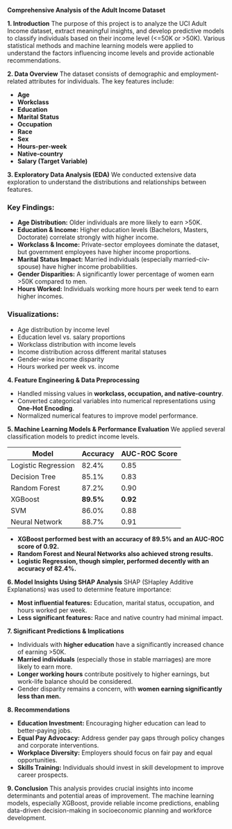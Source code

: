 **Comprehensive Analysis of the Adult Income Dataset**

**1. Introduction**
The purpose of this project is to analyze the UCI Adult Income dataset, extract meaningful insights, and develop predictive models to classify individuals based on their income level (<=50K or >50K). Various statistical methods and machine learning models were applied to understand the factors influencing income levels and provide actionable recommendations.

**2. Data Overview**
The dataset consists of demographic and employment-related attributes for individuals. The key features include:
- **Age**
- **Workclass**
- **Education**
- **Marital Status**
- **Occupation**
- **Race**
- **Sex**
- **Hours-per-week**
- **Native-country**
- **Salary (Target Variable)**

**3. Exploratory Data Analysis (EDA)**
We conducted extensive data exploration to understand the distributions and relationships between features.

### Key Findings:
- **Age Distribution:** Older individuals are more likely to earn >50K.
- **Education & Income:** Higher education levels (Bachelors, Masters, Doctorate) correlate strongly with higher income.
- **Workclass & Income:** Private-sector employees dominate the dataset, but government employees have higher income proportions.
- **Marital Status Impact:** Married individuals (especially married-civ-spouse) have higher income probabilities.
- **Gender Disparities:** A significantly lower percentage of women earn >50K compared to men.
- **Hours Worked:** Individuals working more hours per week tend to earn higher incomes.

### Visualizations:
- Age distribution by income level
- Education level vs. salary proportions
- Workclass distribution with income levels
- Income distribution across different marital statuses
- Gender-wise income disparity
- Hours worked per week vs. income

**4. Feature Engineering & Data Preprocessing**
- Handled missing values in **workclass, occupation, and native-country**.
- Converted categorical variables into numerical representations using **One-Hot Encoding**.
- Normalized numerical features to improve model performance.

**5. Machine Learning Models & Performance Evaluation**
We applied several classification models to predict income levels.

| Model                | Accuracy | AUC-ROC Score |
|----------------------|----------|--------------|
| Logistic Regression | 82.4%    | 0.85         |
| Decision Tree       | 85.1%    | 0.83         |
| Random Forest      | 87.2%    | 0.90         |
| XGBoost            | **89.5%**  | **0.92**     |
| SVM                | 86.0%    | 0.88         |
| Neural Network     | 88.7%    | 0.91         |

- **XGBoost performed best with an accuracy of 89.5% and an AUC-ROC score of 0.92.**
- **Random Forest and Neural Networks also achieved strong results.**
- **Logistic Regression, though simpler, performed decently with an accuracy of 82.4%.**

**6. Model Insights Using SHAP Analysis**
SHAP (SHapley Additive Explanations) was used to determine feature importance:
- **Most influential features:** Education, marital status, occupation, and hours worked per week.
- **Less significant features:** Race and native country had minimal impact.

**7. Significant Predictions & Implications**
- Individuals with **higher education** have a significantly increased chance of earning >50K.
- **Married individuals** (especially those in stable marriages) are more likely to earn more.
- **Longer working hours** contribute positively to higher earnings, but work-life balance should be considered.
- Gender disparity remains a concern, with **women earning significantly less than men.**

**8. Recommendations**
- **Education Investment:** Encouraging higher education can lead to better-paying jobs.
- **Equal Pay Advocacy:** Address gender pay gaps through policy changes and corporate interventions.
- **Workplace Diversity:** Employers should focus on fair pay and equal opportunities.
- **Skills Training:** Individuals should invest in skill development to improve career prospects.

**9. Conclusion**
This analysis provides crucial insights into income determinants and potential areas of improvement. The machine learning models, especially XGBoost, provide reliable income predictions, enabling data-driven decision-making in socioeconomic planning and workforce development.

